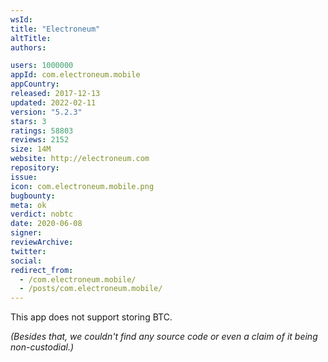 ```yaml
---
wsId: 
title: "Electroneum"
altTitle: 
authors:

users: 1000000
appId: com.electroneum.mobile
appCountry: 
released: 2017-12-13
updated: 2022-02-11
version: "5.2.3"
stars: 3
ratings: 58803
reviews: 2152
size: 14M
website: http://electroneum.com
repository: 
issue: 
icon: com.electroneum.mobile.png
bugbounty: 
meta: ok
verdict: nobtc
date: 2020-06-08
signer: 
reviewArchive:
twitter: 
social:
redirect_from:
  - /com.electroneum.mobile/
  - /posts/com.electroneum.mobile/
---
```


This app does not support storing BTC.

*(Besides that, we couldn't find any source code or even a claim of it being
non-custodial.)*
